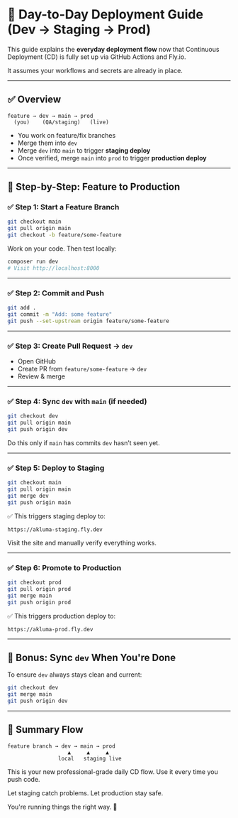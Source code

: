 # 🚀 Day-to-Day Deployment Guide (Dev → Staging → Prod)

This guide explains the **everyday deployment flow** now that Continuous Deployment (CD) is fully set up via GitHub Actions and Fly.io.

It assumes your workflows and secrets are already in place.

---

## ✅ Overview

```text
feature → dev → main → prod
  (you)    (QA/staging)   (live)
```

- You work on feature/fix branches
- Merge them into `dev`
- Merge `dev` into `main` to trigger **staging deploy**
- Once verified, merge `main` into `prod` to trigger **production deploy**

---

## 🔁 Step-by-Step: Feature to Production

### ✅ Step 1: Start a Feature Branch

```bash
git checkout main
git pull origin main
git checkout -b feature/some-feature
```

Work on your code. Then test locally:

```bash
composer run dev
# Visit http://localhost:8000
```

---

### ✅ Step 2: Commit and Push

```bash
git add .
git commit -m "Add: some feature"
git push --set-upstream origin feature/some-feature
```

---

### ✅ Step 3: Create Pull Request → `dev`

- Open GitHub
- Create PR from `feature/some-feature` → `dev`
- Review & merge

---

### ✅ Step 4: Sync `dev` with `main` (if needed)

```bash
git checkout dev
git pull origin main
git push origin dev
```

Do this only if `main` has commits `dev` hasn’t seen yet.

---

### ✅ Step 5: Deploy to Staging

```bash
git checkout main
git pull origin main
git merge dev
git push origin main
```

✅ This triggers staging deploy to:
```
https://akluma-staging.fly.dev
```

Visit the site and manually verify everything works.

---

### ✅ Step 6: Promote to Production

```bash
git checkout prod
git pull origin prod
git merge main
git push origin prod
```

✅ This triggers production deploy to:
```
https://akluma-prod.fly.dev
```

---

## 🧼 Bonus: Sync `dev` When You're Done

To ensure `dev` always stays clean and current:

```bash
git checkout dev
git merge main
git push origin dev
```

---

## 🔁 Summary Flow

```text
feature branch → dev → main → prod
                   ▲     ▲     ▲
                local   staging live
```

This is your new professional-grade daily CD flow. Use it every time you push code.

Let staging catch problems. Let production stay safe.

You're running things the right way. 🚀

